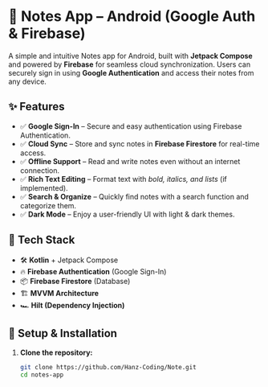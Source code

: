 # 📝 Notes App – Android (Google Auth & Firebase)

A simple and intuitive Notes app for Android, built with **Jetpack Compose** and powered by **Firebase** for seamless cloud synchronization. Users can securely sign in using **Google Authentication** and access their notes from any device.

## ✨ Features
- ✅ **Google Sign-In** – Secure and easy authentication using Firebase Authentication.  
- ✅ **Cloud Sync** – Store and sync notes in **Firebase Firestore** for real-time access.  
- ✅ **Offline Support** – Read and write notes even without an internet connection.  
- ✅ **Rich Text Editing** – Format text with *bold, italics, and lists* (if implemented).  
- ✅ **Search & Organize** – Quickly find notes with a search function and categorize them.  
- ✅ **Dark Mode** – Enjoy a user-friendly UI with light & dark themes.  

## 🔧 Tech Stack
- 🛠 **Kotlin** + Jetpack Compose  
- 🔥 **Firebase Authentication** (Google Sign-In)  
- 📦 **Firebase Firestore** (Database)  
- 🏗 **MVVM Architecture**  
- 🏎 **Hilt (Dependency Injection)**  

## 🚀 Setup & Installation
1. **Clone the repository:**  
   ```sh
   git clone https://github.com/Hanz-Coding/Note.git
   cd notes-app

